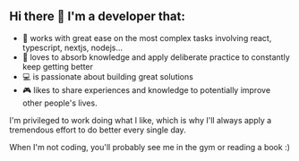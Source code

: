 ## Hi there 👋 I'm a developer that:

- 🦾 works with great ease on the most complex tasks involving react, typescript, nextjs, nodejs...
- 📖 loves to absorb knowledge and apply deliberate practice to constantly keep getting better
- 💻 is passionate about building great solutions 
- 🎮 likes to share experiences and knowledge to potentially improve other people's lives.


I'm privileged to work doing what I like, which is why I'll always apply a tremendous effort to do better every single day. 

When I'm not coding, you'll probably see me in the gym or reading a book :)
